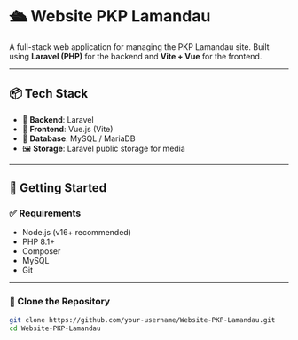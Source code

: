 # 🛳️ Website PKP Lamandau

A full-stack web application for managing the PKP Lamandau site. Built using **Laravel (PHP)** for the backend and **Vite + Vue** for the frontend.

---

## 📦 Tech Stack

- 🔧 **Backend**: Laravel
- 🎨 **Frontend**: Vue.js (Vite)
- 💾 **Database**: MySQL / MariaDB
- 🖼️ **Storage**: Laravel public storage for media

---

## 🚀 Getting Started

### ✅ Requirements

- Node.js (v16+ recommended)
- PHP 8.1+
- Composer
- MySQL
- Git

---

### 📂 Clone the Repository

```bash
git clone https://github.com/your-username/Website-PKP-Lamandau.git
cd Website-PKP-Lamandau
